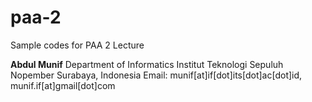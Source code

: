 # paa-2
Sample codes for PAA 2 Lecture

**Abdul Munif** 
Department of Informatics 
Institut Teknologi Sepuluh Nopember 
Surabaya, Indonesia 
Email: munif[at]if[dot]its[dot]ac[dot]id, munif.if[at]gmail[dot]com
